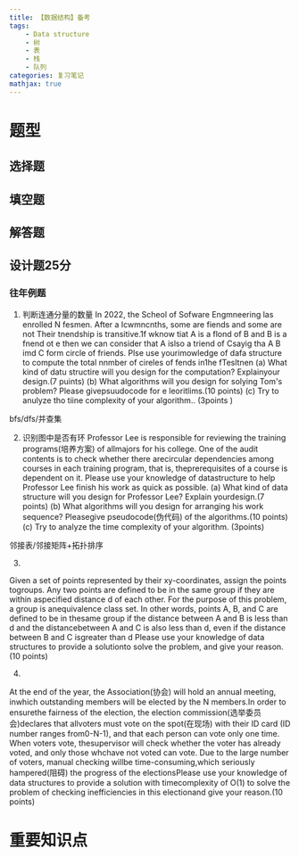 ```yaml
---
title: 【数据结构】备考
tags:    
    - Data structure
    - 树
    - 表
    - 栈
    - 队列
categories: 复习笔记
mathjax: true
---
```

# 题型
## 选择题
## 填空题
## 解答题
## 设计题25分
### 往年例题
1. 判断连通分量的数量
In 2022, the Scheol of Sofware Engmneering las enrolled N fesmen. After a Icwmncnths, some are fiends and some are not Their tnendship is transitive.1f wknow tiat A is a flond of B and B is a fnend ot e then we can consider that A islso a triend of Csayig tha A B imd C form  circle of friends. Plse use yourimowledge of dafa structure to compute the total nnmber of cireles of fends in1he fTesltnen
(a) What kind of datu structire will you design for the computation? Explainyour design.(7 puints)
(b) What algorithms will you design for solying Tom's problem? Please givepsuudocode for e leoritlims.(10 points)
(c) Try to anulyze tho tiine complexity of your algorithm.. (3points )

bfs/dfs/并查集

2. 识别图中是否有环
Professor Lee is responsible for reviewing the training programs(培养方案) of allmajors for his college. One of the audit contents is to check whether there arecircular dependencies among courses in each training program, that is, theprerequisites of a course is dependent on it. Please use your knowledge of datastructure to help Professor Lee finish his work as quick as possible.
(a) What kind of data structure will you design for Professor Lee? Explain yourdesign.(7 points)
(b) What algorithms will you design for arranging his work sequence? Pleasegive pseudocode(伪代码) of the algorithms.(10 points)
(c) Try to analyze the time complexity of your algorithm. (3points)

邻接表/邻接矩阵+拓扑排序

3. 
Given a set of points represented by their xy-coordinates, assign the points togroups. Any two points are defined to be in the same group if they are within aspecified distance d of each other. For the purpose of this problem, a group is anequivalence class set. In other words, points A, B, and C are defined to be in thesame group if the distance between A and B is less than d and the distancebetween A and C is also less than d, even if the distance between B and C isgreater than d Please use your knowledge of data structures to provide a solutionto solve the problem, and give your reason. (10 points)

4. 
At the end of the year, the Association(协会) will hold an annual meeting, inwhich outstanding members will be elected by the N members.In order to ensurethe fairness of the election, the election commission(选举委员会)declares that allvoters must vote on the spot(在现场) with their ID card (ID number ranges from0-N-1), and that each person can vote only one time. When voters vote, thesupervisor will check whether the voter has already voted, and only those whchave not voted can vote. Due to the large number of voters, manual checking willbe time-consuming,which seriously hampered(阻碍) the progress of the electionsPlease use your knowledge of data structures to provide a solution with timecomplexity of O(1) to solve the problem of checking inefficiencies in this electionand give your reason.(10 points)
# 重要知识点
## 
   

